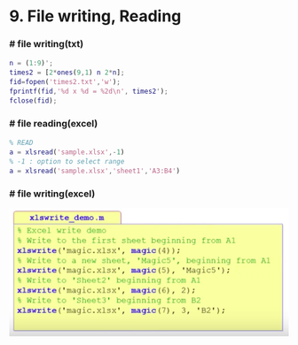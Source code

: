 # 9. File writing, Reading



### # file writing(txt)

```matlab
n = (1:9)';
times2 = [2*ones(9,1) n 2*n];
fid=fopen('times2.txt','w');
fprintf(fid,'%d x %d = %2d\n', times2');
fclose(fid);

```





### # file reading(excel)

```matlab
% READ
a = xlsread('sample.xlsx',-1)
% -1 : option to select range
a = xlsread('sample.xlsx','sheet1','A3:B4')

```



### # file writing(excel)

![write_excel](write_excel.png)